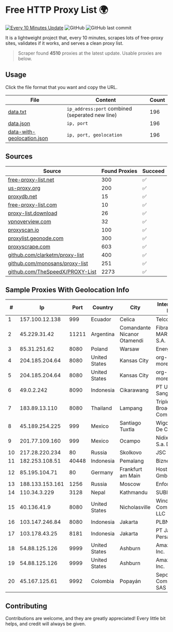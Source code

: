 
# Free HTTP Proxy List 🌍

[![Every 10 Minutes Update](https://github.com/mertguvencli/http-proxy-list/actions/workflows/main.yml/badge.svg?branch=main)](https://github.com/mertguvencli/http-proxy-list/actions/workflows/main.yml)
![GitHub](https://img.shields.io/github/license/mertguvencli/http-proxy-list)
![GitHub last commit](https://img.shields.io/github/last-commit/mertguvencli/http-proxy-list)

It is a lightweight project that, every 10 minutes, scrapes lots of free-proxy sites, validates if it works, and serves a clean proxy list.


> Scraper found **4510** proxies at the latest update. Usable proxies are below.

## Usage

Click the file format that you want and copy the URL.


|File|Content|Count|
|----|-------|-----|
|[data.txt](https://raw.githubusercontent.com/mertguvencli/http-proxy-list/main/proxy-list/data.txt)|`ip_address:port` combined (seperated new line)|196|
|[data.json](https://raw.githubusercontent.com/mertguvencli/http-proxy-list/main/proxy-list/data.json)|`ip, port`|196|
|[data-with-geolocation.json](https://raw.githubusercontent.com/mertguvencli/http-proxy-list/main/proxy-list/data-with-geolocation.json)|`ip, port, geolocation`|196|

## Sources

|Source|Found Proxies|Succeed|
|------|-------------|-------|
|[free-proxy-list.net](https://free-proxy-list.net)|300|✅|
|[us-proxy.org](https://www.us-proxy.org)|200|✅|
|[proxydb.net](http://proxydb.net)|15|✅|
|[free-proxy-list.com](https://free-proxy-list.com/?page=&port=&type%5B%5D=http&type%5B%5D=https&up_time=0&search=Search)|10|✅|
|[proxy-list.download](https://www.proxy-list.download/HTTP)|26|✅|
|[vpnoverview.com](https://vpnoverview.com/privacy/anonymous-browsing/free-proxy-servers)|32|✅|
|[proxyscan.io](https://www.proxyscan.io)|100|✅|
|[proxylist.geonode.com](https://proxylist.geonode.com/api/proxy-list?limit=300&page=1&sort_by=lastChecked&sort_type=desc&protocols=http,https)|300|✅|
|[proxyscrape.com](https://api.proxyscrape.com/v2/?request=displayproxies&protocol=http&timeout=10000&country=all&ssl=all&anonymity=all)|603|✅|
|[github.com/clarketm/proxy-list](https://raw.githubusercontent.com/clarketm/proxy-list/master/proxy-list-raw.txt)|400|✅|
|[github.com/monosans/proxy-list](https://raw.githubusercontent.com/monosans/proxy-list/main/proxies/http.txt)|251|✅|
|[github.com/TheSpeedX/PROXY-List](https://raw.githubusercontent.com/TheSpeedX/PROXY-List/master/http.txt)|2273|✅|


## Sample Proxies With Geolocation Info

|#|Ip|Port|Country|City|Internet Service Provider|
|-|--|----|-------|----|-------------------------|
|1|157.100.12.138|999|Ecuador|Celica|Telconet S.A|
|2|45.229.31.42|11211|Argentina|Comandante Nicanor Otamendi|Fibras Opticas De MAR Del Plata S.A.|
|3|85.31.251.62|8080|Poland|Warsaw|Energit Sp. z o.o.|
|4|204.185.204.64|8080|United States|Kansas City|org-morenet.more.net|
|5|204.185.204.64|8080|United States|Kansas City|org-morenet.more.net|
|6|49.0.2.242|8090|Indonesia|Cikarawang|PT Usaha Adi Sanggoro|
|7|183.89.13.110|8080|Thailand|Lampang|Triple T Broadband Public Company Limited|
|8|45.189.254.225|999|Mexico|Santiago Tuxtla|Wigo Telecom SA De CV|
|9|201.77.109.160|999|Mexico|Ocampo|Nidix Networks S.a. De C.V.|
|10|217.28.220.234|80|Russia|Skolkovo|JSC IOT|
|11|182.253.108.51|40448|Indonesia|Pemalang|Biznet Networks|
|12|85.195.104.71|80|Germany|Frankfurt am Main|Host Europe GmbH|
|13|188.133.153.161|1256|Russia|Moscow|Enforta-MSK|
|14|110.34.3.229|3128|Nepal|Kathmandu|SUBISU C7|
|15|40.136.41.9|8080|United States|Nicholasville|Windstream Communications LLC|
|16|103.147.246.84|8080|Indonesia|Jakarta|PLBNET|
|17|103.178.43.25|8181|Indonesia|Jakarta|PT Jaring Solusi Persada|
|18|54.88.125.126|9999|United States|Ashburn|Amazon.com, Inc.|
|19|54.88.125.126|9999|United States|Ashburn|Amazon.com, Inc.|
|20|45.167.125.61|9992|Colombia|Popayán|Sepcom Comunicaciones SAS|



## Contributing

Contributions are welcome, and they are greatly appreciated! Every
little bit helps, and credit will always be given.

